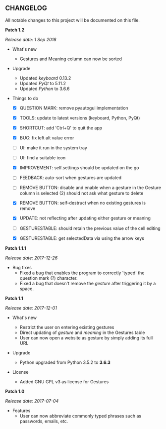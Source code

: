 CHANGELOG
---------
All notable changes to this project will be documented on this file.

**Patch 1.2**

_Release date: 1 Sep 2018_

* What's new
    * Gestures and Meaning column can now be sorted

* Upgrade
    * Updated _keyboard_ 0.13.2
    * Updated _PyQt_ to 5.11.2
    * Updated _Python_ to 3.6.6

* Things to do
    - [x] QUESTION MARK: remove pyautogui implementation
    - [x] TOOLS: update to latest versions (keyboard, Python, PyQt)
    - [x] SHORTCUT: add 'Ctrl+Q' to quit the app 
    - [x] BUG: fix left alt value error
    - [ ] UI: make it run in the system tray
    - [ ] UI: find a suitable icon
    - [x] IMPROVEMENT: self.settings should be updated on the go
    - [ ] FEEDBACK: auto-sort when gestures are updated
    - [ ] REMOVE BUTTON: disable and enable when a gesture in the Gesture column is selected (2) should not ask what gesture to delete
    - [x] REMOVE BUTTON: self-destruct when no existing gestures is remove
    - [x] UPDATE: not reflecting after updating either gesture or meaning
    - [ ] GESTURESTABLE: should retain the previous value of the cell editing
    - [x] GESTURESTABLE: get selectedData via using the arrow keys


**Patch 1.1.1**

_Release date: 2017-12-26_

* Bug fixes
    * Fixed a bug that enables the program to correctly 'typed' the question mark (?) character.
    * Fixed a bug that doesn't remove the _gesture_ after triggering it by a space.


**Patch 1.1**

_Release date: 2017-12-01_

* What's new
    * Restrict the user on entering existing gestures
    * Direct updating of _gesture_ and _meaning_ in the Gestures table
    * User can now open a website as gesture by simply adding its full URL 

* Upgrade
    * Python upgraded from Python 3.5.2 to **3.6.3**

* License
    * Added GNU GPL v3 as license for Gestures


**Patch 1.0**

_Release date: 2017-07-04_

* Features
    * User can now abbreviate commonly typed phrases such as passwords, emails, etc.
